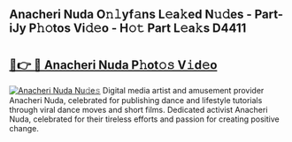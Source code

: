 ## Anacheri Nuda O𝚗𝚕yf𝚊ns L𝚎a𝚔ed N𝚞𝚍es - Part-iJy P𝚑𝚘tos Vi𝚍𝚎o - H𝚘𝚝 Part L𝚎a𝚔s D4411

# <h2><a href="http://kf0xf4.oniu.top/?m=Anacheri+Nuda">🔗👉 🔴 Anacheri Nuda P𝚑ot𝚘𝚜 V𝚒d𝚎o</a></h2>

[![Anacheri Nuda Nu𝚍e𝚜](https://i.imgur.com/0qMVB7G.gif)](http://kf0xf4.oniu.top/?m=Anacheri+Nuda)
Digital media artist and amusement provider Anacheri Nuda, celebrated for publishing dance and lifestyle tutorials through viral dance moves and short films. Dedicated activist Anacheri Nuda, celebrated for their tireless efforts and passion for creating positive change.  
